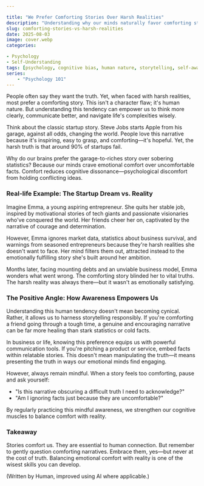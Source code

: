 ```yaml
---

title: "We Prefer Comforting Stories Over Harsh Realities"
description: "Understanding why our minds naturally favor comforting stories over harsh realities—and how knowing this can make us wiser."
slug: comforting-stories-vs-harsh-realities
date: 2025-08-03
image: cover.webp
categories:

- Psychology
- Self-Understanding
tags: [psychology, cognitive bias, human nature, storytelling, self-awareness, emotional comfort, perception, mental health, critical thinking, behavioral insights]
series:
    - "Psychology 101"
---
```


People often say they want the truth. Yet, when faced with harsh realities, most prefer a comforting story. This isn't a character flaw; it's human nature. But understanding this tendency can empower us to think more clearly, communicate better, and navigate life's complexities wisely.

Think about the classic startup story. Steve Jobs starts Apple from his garage, against all odds, changing the world. People love this narrative because it's inspiring, easy to grasp, and comforting—it's hopeful. Yet, the harsh truth is that around 90% of startups fail.

Why do our brains prefer the garage-to-riches story over sobering statistics? Because our minds crave emotional comfort over uncomfortable facts. Comfort reduces cognitive dissonance—psychological discomfort from holding conflicting ideas.

### Real-life Example: The Startup Dream vs. Reality

Imagine Emma, a young aspiring entrepreneur. She quits her stable job, inspired by motivational stories of tech giants and passionate visionaries who've conquered the world. Her friends cheer her on, captivated by the narrative of courage and determination.

However, Emma ignores market data, statistics about business survival, and warnings from seasoned entrepreneurs because they're harsh realities she doesn't want to face. Her mind filters them out, attracted instead to the emotionally fulfilling story she's built around her ambition.

Months later, facing mounting debts and an unviable business model, Emma wonders what went wrong. The comforting story blinded her to vital truths. The harsh reality was always there—but it wasn't as emotionally satisfying.

### The Positive Angle: How Awareness Empowers Us

Understanding this human tendency doesn't mean becoming cynical. Rather, it allows us to harness storytelling responsibly. If you're comforting a friend going through a tough time, a genuine and encouraging narrative can be far more healing than stark statistics or cold facts.

In business or life, knowing this preference equips us with powerful communication tools. If you're pitching a product or service, embed facts within relatable stories. This doesn't mean manipulating the truth—it means presenting the truth in ways our emotional minds find engaging.

However, always remain mindful. When a story feels too comforting, pause and ask yourself:

- "Is this narrative obscuring a difficult truth I need to acknowledge?"
- "Am I ignoring facts just because they are uncomfortable?"

By regularly practicing this mindful awareness, we strengthen our cognitive muscles to balance comfort with reality.

### Takeaway

Stories comfort us. They are essential to human connection. But remember to gently question comforting narratives. Embrace them, yes—but never at the cost of truth. Balancing emotional comfort with reality is one of the wisest skills you can develop.

(Written by Human, improved using AI where applicable.)

